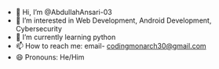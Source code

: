 - 👋 Hi, I’m @AbdullahAnsari-03
- 👀 I’m interested in Web Development, Android Development, Cybersecurity
- 🌱 I’m currently learning python
- 📫 How to reach me: email- codingmonarch30@gmail.com
- 😄 Pronouns: He/Him

<!---
AbdullahAnsari-03/AbdullahAnsari-03 is a ✨ special ✨ repository because its `README.md` (this file) appears on your GitHub profile.
You can click the Preview link to take a look at your changes.
--->
